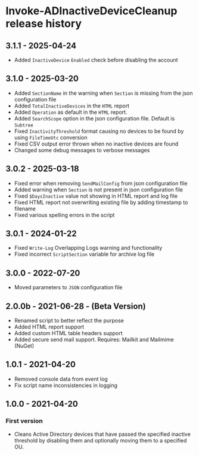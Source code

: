 # Invoke-ADInactiveDeviceCleanup release history

## 3.1.1 - 2025-04-24

* Added `InactiveDevice` `Enabled` check before disabling the account

## 3.1.0 - 2025-03-20

* Added `SectionName` in the warning when `Section` is missing from the json configuration file
* Added `TotalInactiveDevices` in the `HTML` report
* Added `Operation` as default in the `HTML` report.
* Added `SearchScope` option in the json configuration file. Default is `Subtree`
* Fixed `InactivityThreshold` format causing no devices to be found by using `FileTimeUtc` conversion
* Fixed CSV output error thrown when no inactive devices are found
* Changed some debug messages to verbose messages

## 3.0.2 - 2025-03-18

* Fixed error when removing `SendMailConfig` from json configuration file
* Added warning when `Section` is not present in json configuration file
* Fixed `$DaysInactive` value not showing in HTML report and log file
* Fixed HTML report not overwriting existing file by adding timestamp to filename
* Fixed various spelling errors in the script

## 3.0.1 - 2024-01-22

* Fixed `Write-Log` Overlapping Logs warning and functionality
* Fixed incorrect `ScriptSection` variable for archive log file

## 3.0.0 - 2022-07-20

* Moved parameters to `JSON` configuration file

## 2.0.0b - 2021-06-28 - (Beta Version)

* Renamed script to better reflect the purpose
* Added HTML report support
* Added custom HTML table headers support
* Added secure send mail support. Requires: Mailkit and Mailmime (NuGet)

## 1.0.1 - 2021-04-20

* Removed console data from event log
* Fix script name inconsistencies in logging

## 1.0.0 - 2021-04-20

### First version

* Cleans Active Directory devices that have passed the specified inactive threshold by disabling them and optionally moving them to a specified OU.
